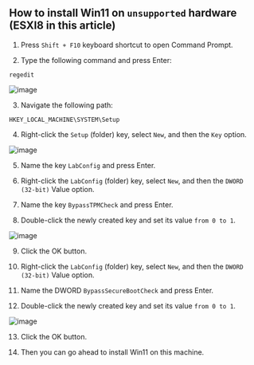 ## How to install Win11 on `unsupported` hardware (ESXI8 in this article)

1. Press `Shift + F10` keyboard shortcut to open Command Prompt.

2. Type the following command and press Enter:
```
regedit
```

![image](https://user-images.githubusercontent.com/96930989/211143957-4e4d6391-c4ee-45ab-9a99-110d7eaeca50.png)

3. Navigate the following path:
```
HKEY_LOCAL_MACHINE\SYSTEM\Setup
```
4. Right-click the `Setup` (folder) key, select `New`, and then the `Key` option.

![image](https://user-images.githubusercontent.com/96930989/211144174-abcfba6f-fddf-41f8-9d5e-4ff39d32f026.png)

5. Name the key `LabConfig` and press Enter.

6. Right-click the `LabConfig` (folder) key, select `New`, and then the `DWORD (32-bit)` Value option.

7. Name the key `BypassTPMCheck` and press Enter.

8. Double-click the newly created key and set its value `from 0 to 1`.

![image](https://user-images.githubusercontent.com/96930989/211144203-621e5e83-18b0-4dac-b66b-13d2d6c39a8b.png)

9. Click the OK button.

10. Right-click the `LabConfig` (folder) key, select `New`, and then the `DWORD (32-bit)` Value option.

11. Name the DWORD `BypassSecureBootCheck` and press Enter.

12. Double-click the newly created key and set its value `from 0 to 1`.

![image](https://user-images.githubusercontent.com/96930989/211144233-534456e1-787b-4bd4-820c-e1cf915b3def.png)

13. Click the OK button.

14. Then you can go ahead to install Win11 on this machine.

